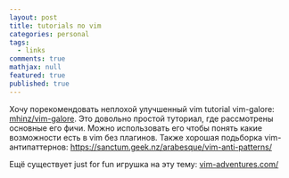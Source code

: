 ```yaml
---
layout: post
title: tutorials по vim
categories: personal
tags: 
  - links
comments: true
mathjax: null
featured: true
published: true
---
```


Хочу порекомендовать неплохой улучшенный vim tutorial vim-galore:
<a href="https://github.com/mhinz/vim-galore">mhinz/vim-galore</a>.
Это довольно простой туториал, где рассмотрены основные его фичи.
Можно использовать его чтобы понять какие возможности есть в vim
без плагинов. Также хорошая подьборка vim-антипаттернов:
<a href="https://sanctum.geek.nz/arabesque/vim-anti-patterns/">https://sanctum.geek.nz/arabesque/vim-anti-patterns/</a>

Ещё существует just for fun игрушка на эту тему: <a href="http://vim-adventures.com/">vim-adventures.com/</a>
